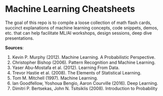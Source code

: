 # Machine Learning Cheatsheets

The goal of this repo is to compile a loose collection of math flash cards, succinct explanations of machine learning concepts, code snippets, demos, etc. that can help facilitate ML/AI workshops, design sessions, deep dive presentations. 

__Sources__:

1.  Kevin P. Murphy (2012). Machine Learning. A Probabilistic Perspective.
2.  Christopher Bishop (2006). Pattern Recognition and Machine Learning.
3.  Yaser Abu-Mostafa et al. (2012). Learning From Data.
4.  Trevor Hastie et al. (2008). The Elements of Statistical Learning.
5.  Tom M. Mitchell (1997). Machine Learning.
6.  Ian Goodfellow, Yoshoua Bengio, Aaron Courville (2016). Deep Learning.
7.  Dimitri P. Bertsekas, John N. Tsitsiklis (2008). Introduction to Probability

